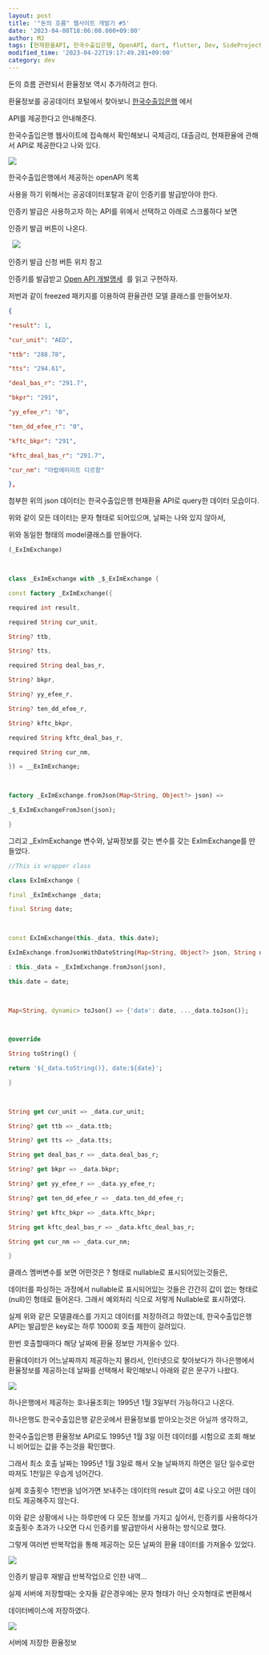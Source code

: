 ```yaml
---
layout: post
title: '"돈의 흐름" 웹사이트 개발기 #5'
date: '2023-04-08T18:06:00.000+09:00'
author: MJ
tags: [현재환율API, 한국수출입은행, OpenAPI, dart, flutter, Dev, SideProject]
modified_time: '2023-04-22T19:17:49.281+09:00'
category: dev
---
```


돈의 흐름 관련되서 환율정보 역시 추가하려고 한다.

  

환율정보를 공공데이터 포털에서 찾아보니 [한국수출입은행](https://www.koreaexim.go.kr/ir/HPHKIR020M01?apino=2&viewtype=C&searchselect=&searchword=) 에서

  

API를 제공한다고 안내해준다.

  

한국수출입은행 웹사이트에 접속해서 확인해보니 국제금리, 대출금리, 현재환율에 관해서 API로 제공한다고 나와 있다.

  

![](/assets/images/2023/04/08/1.png)

한국수출입은행에서 제공하는 openAPI 목록

사용을 하기 위해서는 공공데이터포탈과 같이 인증키를 발급받아야 한다.

  

인증키 발급은 사용하고자 하는 API를 위에서 선택하고 아래로 스크롤하다 보면

  

인증키 발급 버튼이 나온다.

  

 
![](/assets/images/2023/04/08/2.png)

인증키 발급 신청 버튼 위치 참고

  
인증키를 발급받고 [Open API 개발명세](https://www.koreaexim.go.kr/ir/HPHKIR020M01?apino=4&viewtype=C#tab1)  를 읽고 구현하자.

  

저번과 같이 freezed 패키지를 이용하여 환율관련 모델 클래스를 만들어보자.

``` json
{

"result": 1,

"cur_unit": "AED",

"ttb": "288.78",

"tts": "294.61",

"deal_bas_r": "291.7",

"bkpr": "291",

"yy_efee_r": "0",

"ten_dd_efee_r": "0",

"kftc_bkpr": "291",

"kftc_deal_bas_r": "291.7",

"cur_nm": "아랍에미리트 디르함"

},

```


첨부한 위의 json 데이터는 한국수출입은행 현재환율 API로 query한 데이터 모습이다.

위와 같이 모든 데이터는 문자 형태로 되어있으며, 날짜는 나와 있지 않아서,

위와 동일한 형태의 model클래스를 만들어다.

```dart
(_ExImExchange)

  

class _ExImExchange with _$_ExImExchange {

const factory _ExImExchange({

required int result,

required String cur_unit,

String? ttb,

String? tts,

required String deal_bas_r,

String? bkpr,

String? yy_efee_r,

String? ten_dd_efee_r,

String? kftc_bkpr,

required String kftc_deal_bas_r,

required String cur_nm,

}) = __ExImExchange;

  

factory _ExImExchange.fromJson(Map<String, Object?> json) =>

_$_ExImExchangeFromJson(json);

}

```


  

  
그리고 _ExImExchange 변수와, 날짜정보를 갖는 변수를 갖는 ExImExchange를 만들었다.

  
```dart
//This is wrapper class

class ExImExchange {

final _ExImExchange _data;

final String date;

  

const ExImExchange(this._data, this.date);

ExImExchange.fromJsonWithDateString(Map<String, Object?> json, String date)

: this._data = _ExImExchange.fromJson(json),

this.date = date;

  

Map<String, dynamic> toJson() => {'date': date, ..._data.toJson()};

  

@override

String toString() {

return '${_data.toString()}, date:${date}';

}

  

String get cur_unit => _data.cur_unit;

String? get ttb => _data.ttb;

String? get tts => _data.tts;

String get deal_bas_r => _data.deal_bas_r;

String? get bkpr => _data.bkpr;

String? get yy_efee_r => _data.yy_efee_r;

String? get ten_dd_efee_r => _data.ten_dd_efee_r;

String? get kftc_bkpr => _data.kftc_bkpr;

String get kftc_deal_bas_r => _data.kftc_deal_bas_r;

String get cur_nm => _data.cur_nm;

}
```


  

  

클래스 멤버변수를 보면 어떤것은 ? 형태로 nullable로 표시되어있는것들은,

데이터를 파싱하는 과정에서 nullable로 표시되어있는 것들은 간간히 값이 없는 형태로(null)인 형태로 들어온다. 그래서 예외처리 식으로 저렇게 Nullable로 표시하였다.

  

실제 위와 같은 모델클래스를 가지고 데이터를 저장하려고 하였는데, 한국수출입은행 API는 발급받은 key로는 하루 1000회 호출 제한이 걸려있다.

  

한번 호출할때마다 해당 날짜에 환율 정보만 가져올수 있다.

  

환율데이터가 어느날짜까지 제공하는지 몰라서, 인터넷으로 찾아보다가 하나은행에서 환율정보를 제공하는데 날짜를 선택해서 확인해보니 아래와 같은 문구가 나왔다.

![](/assets/images/2023/04/08/3.png)

하나은행에서 제공하는 호나율조회는 1995년 1월 3일부터 가능하다고 나온다.

하나은행도 한국수출입은행 같은곳에서 환율정보를 받아오는것은 아닐까 생각하고,

한국수출입은행 환율정보 API로도 1995년 1월 3일 이전 데이터를 시험으로 조회 해보니 비어있는 값을 주는것을 확인했다.

그래서 최소 호출 날짜는 1995년 1월 3일로 해서 오늘 날짜까지 하면은 일단 일수로만 따져도 1천일은 우습게 넘어간다.

  

실제 호출횟수 1천번을 넘어가면 보내주는 데이터의 result 값이 4로 나오고 어떤 데이터도 제공해주지 않는다.

  

이와 같은 상황에서 나는 하루만에 다 모든 정보를 가지고 싶어서, 인증키를 사용하다가 호출횟수 초과가 나오면 다시 인증키를 발급받아서 사용하는 방식으로 했다.

그렇게 여러번 반복작업을 통해 제공하는 모든 날짜의 환율 데이터를 가져올수 있었다.

![](/assets/images/2023/04/08/4.png)

인증키 발급후 재발급 반복작업으로 인한 내역...

  

실제 서버에 저장할때는 숫자들 같은경우에는 문자 형태가 아닌 숫자형태로 변환해서

데이터베이스에 저장하였다.


![](/assets/images/2023/04/08/5.png)

서버에 저장한 환율정보